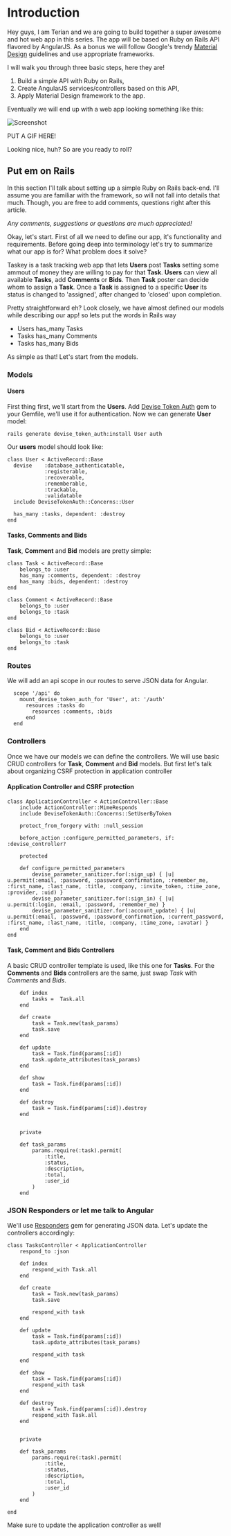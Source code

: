 # Introduction

Hey guys, I am Terian and we are going to build together a super awesome and  hot web app in this series. The app will be based on Ruby on Rails API flavored by AngularJS. As a bonus we will follow Google's trendy [Material Design](http://www.google.com/design/spec/material-design/introduction.html) guidelines and use appropriate frameworks.

I will walk you through three basic steps, here they are!

1. Build a simple API with Ruby on Rails,
2. Create AngularJS services/controllers based on this API,
3. Apply Material Design framework to the app.

Eventually we will end up with a web app looking something like this:

![Screenshot](http://i.imgur.com/UVTJc60.png)

PUT A GIF HERE!

Looking nice, huh? So are you ready to roll?


## Put em on Rails

In this section I'll talk about setting up a simple Ruby on Rails back-end. I'll assume you are familiar with the framework, so will not fall into details that much. Though, you are free to add comments, questions right after this article.

*Any comments, suggestions or questions are much appreciated!*

Okay, let's start. First of all we need to define our app, it's functionality and requirements. Before going deep into terminology let's try to summarize what our app is for? What problem does it solve?

Taskey is a task tracking web app that lets **Users** post **Tasks** setting some ammout of money they are willing to pay for that **Task**. **Users** can view all available **Tasks**, add **Comments** or **Bids**. Then **Task** poster can decide whom to assign a **Task**. Once a **Task** is assigned to a specific **User** its status is changed to 'assigned', after changed to 'closed' upon completion.

Pretty straightforward eh? Look closely, we have almost defined our models while describing our app! so lets put the words in Rails way
- Users has_many Tasks
- Tasks has_many Comments
- Tasks has_many Bids

As simple as that!
Let's start from the models.

### Models

#### Users
First thing first, we'll start from the **Users**. Add [Devise Token Auth](https://github.com/lynndylanhurley/devise_token_auth) gem to your Gemfile, we'll use it for authentication. Now we can generate **User** model:

```
rails generate devise_token_auth:install User auth
```

Our **users** model should look like:

```
class User < ActiveRecord::Base
  devise	:database_authenticatable,
  			:registerable,
  			:recoverable,
  			:rememberable,
  			:trackable,
  			:validatable
  include DeviseTokenAuth::Concerns::User

  has_many :tasks, dependent: :destroy
end
```

#### Tasks, Comments and Bids
**Task**, **Comment** and **Bid** models are pretty simple:

```
class Task < ActiveRecord::Base
	belongs_to :user
	has_many :comments, dependent: :destroy
	has_many :bids, dependent: :destroy
end

class Comment < ActiveRecord::Base
	belongs_to :user
	belongs_to :task
end

class Bid < ActiveRecord::Base
	belongs_to :user
	belongs_to :task
end
```


### Routes
We will add an api scope in our routes to serve JSON data for Angular.

```
  scope '/api' do
    mount_devise_token_auth_for 'User', at: '/auth'
      resources :tasks do
        resources :comments, :bids
      end
  end
```


### Controllers
Once we have our models we can define the controllers. We will use basic CRUD controllers for **Task**, **Comment** and **Bid** models. But first let's talk about organizing CSRF protection in application controller

#### Application Controller and CSRF protection
```
class ApplicationController < ActionController::Base
	include ActionController::MimeResponds
	include DeviseTokenAuth::Concerns::SetUserByToken

  	protect_from_forgery with: :null_session

	before_action :configure_permitted_parameters, if: :devise_controller?
 
  	protected
    
    def configure_permitted_parameters
    	devise_parameter_sanitizer.for(:sign_up) { |u| u.permit(:email, :password, :password_confirmation, :remember_me, :first_name, :last_name, :title, :company, :invite_token, :time_zone, :provider, :uid) }
    	devise_parameter_sanitizer.for(:sign_in) { |u| u.permit(:login, :email, :password, :remember_me) }
    	devise_parameter_sanitizer.for(:account_update) { |u| u.permit(:email, :password, :password_confirmation, :current_password, :first_name, :last_name, :title, :company, :time_zone, :avatar) }
    end
end
```


#### Task, Comment and Bids Controllers
A basic CRUD controller template is used, like this one for **Tasks**. For the **Comments** and **Bids** controllers are the same, just swap *Task* with *Comments* and *Bids*.

```
	def index
		tasks =  Task.all
	end

	def create
		task = Task.new(task_params)
		task.save
	end

	def update
		task = Task.find(params[:id])
		task.update_attributes(task_params)
	end

	def show
		task = Task.find(params[:id])
	end

	def destroy
		task = Task.find(params[:id]).destroy
	end


	private

	def task_params
		params.require(:task).permit(
			:title,
			:status,
			:description,
			:total,
			:user_id
		)
	end
```

### JSON Responders or let me talk to Angular
We'll use [Responders](https://github.com/plataformatec/responders) gem for generating JSON data. Let's update the controllers accordingly:

```
class TasksController < ApplicationController
	respond_to :json
	
	def index
		respond_with Task.all
	end

	def create
		task = Task.new(task_params)
		task.save

		respond_with task
	end

	def update
		task = Task.find(params[:id])
		task.update_attributes(task_params)
		
		respond_with task
	end

	def show
		task = Task.find(params[:id])
		respond_with task
	end

	def destroy
		task = Task.find(params[:id]).destroy
		respond_with Task.all
	end


	private

	def task_params
		params.require(:task).permit(
			:title,
			:status,
			:description,
			:total,
			:user_id
		)
	end

end
```
Make sure to update the application controller as well!

